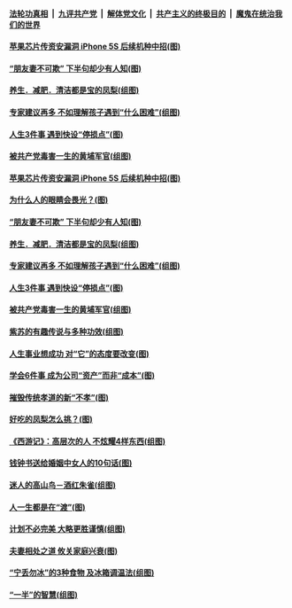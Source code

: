 

####  [法轮功真相](../../../../basic/blob/master/README.md?t=08060602) &nbsp;|&nbsp; [九评共产党](../../../../9ping.md/blob/master/README.md?t=08060602) &nbsp;|&nbsp; [解体党文化](../../../../jtdwh.md/blob/master/README.md?t=08060602)  &nbsp;|&nbsp; [共产主义的终极目的](../../../../gczydzjmd.md/blob/master/README.md?t=08060602) &nbsp;|&nbsp; [魔鬼在统治我们的世界](../../../../mgztzwmdsj.md/blob/master/README.md?t=08060602) 

#### [苹果芯片传资安漏洞 iPhone 5S 后续机种中招(图)](../pages/p8/941976.md?t=08060602) 

#### [“朋友妻不可欺” 下半句却少有人知(图)](../pages/p8/941524.md?t=08060602) 

#### [养生．减肥．清洁都是宝的凤梨(组图)](../pages/p8/941661.md?t=08060602) 

#### [专家建议再多 不如理解孩子遇到“什么困难”(组图)](../pages/p8/941857.md?t=08060602) 

#### [人生3件事 遇到快设“停损点”(图)](../pages/p8/941784.md?t=08060602) 

#### [被共产党毒害一生的黄埔军官(组图)](../pages/p8/941529.md?t=08060602) 

#### [苹果芯片传资安漏洞 iPhone 5S 后续机种中招(图)](../pages/p8/941976.md?t=08060602) 

#### [为什么人的眼睛会畏光？(图)](../pages/p8/941901.md?t=08060602) 

#### [“朋友妻不可欺” 下半句却少有人知(图)](../pages/p8/941524.md?t=08060602) 

#### [养生．减肥．清洁都是宝的凤梨(组图)](../pages/p8/941661.md?t=08060602) 

#### [专家建议再多 不如理解孩子遇到“什么困难”(组图)](../pages/p8/941857.md?t=08060602) 

#### [人生3件事 遇到快设“停损点”(图)](../pages/p8/941784.md?t=08060602) 

#### [被共产党毒害一生的黄埔军官(组图)](../pages/p8/941529.md?t=08060602) 

#### [紫苏的有趣传说与多种功效(组图)](../pages/p8/941621.md?t=08060602) 

#### [人生事业想成功 对“它”的态度要改变(图)](../pages/p8/941750.md?t=08060602) 

#### [学会6件事 成为公司“资产”而非“成本”(图)](../pages/p8/941612.md?t=08060602) 

#### [摧毁传统孝道的新“不孝”(图)](../pages/p8/941742.md?t=08060602) 

#### [好吃的凤梨怎么挑？(图)](../pages/p8/941542.md?t=08060602) 

#### [《西游记》：高层次的人 不炫耀4样东西(组图)](../pages/p8/941369.md?t=08060602) 

#### [钱钟书送给婚姻中女人的10句话(图)](../pages/p8/941525.md?t=08060602) 

#### [迷人的高山鸟－酒红朱雀(组图)](../pages/p8/941571.md?t=08060602) 

#### [人一生都是在“渡”(图)](../pages/p8/941181.md?t=08060602) 

#### [计划不必完美 大略更胜谨慎(组图)](../pages/p8/941550.md?t=08060602) 

#### [夫妻相处之道 攸关家庭兴衰(图)](../pages/p8/941544.md?t=08060602) 

#### [“宁丢勿冰”的3种食物 及冰箱调温法(组图)](../pages/p8/941474.md?t=08060602) 

#### [“一半”的智慧(组图)](../pages/p8/941372.md?t=08060602) 

